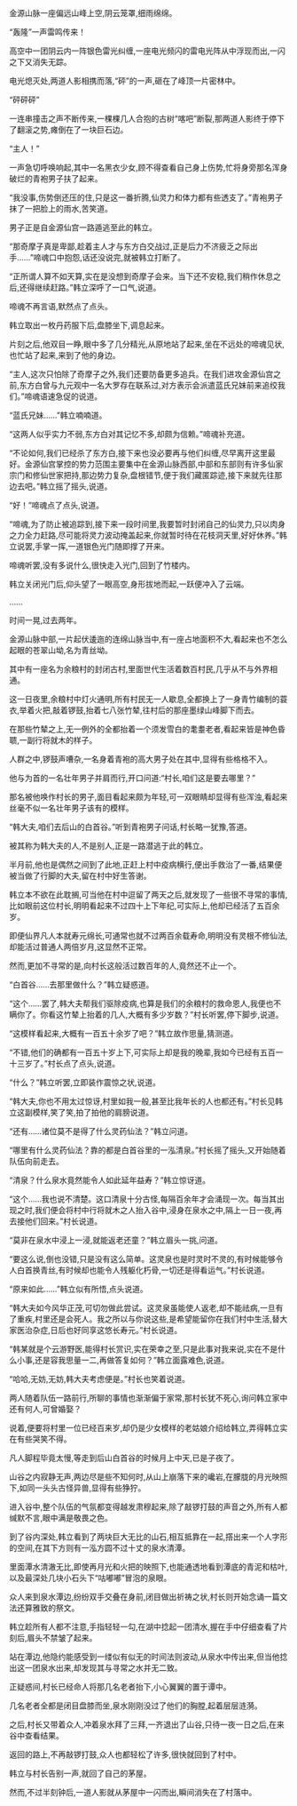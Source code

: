 
金源山脉一座偏远山峰上空,阴云笼罩,细雨绵绵。

“轰隆”一声雷鸣传来！

高空中一团阴云内一阵银色雷光纠缠,一座电光频闪的雷电光阵从中浮现而出,一闪之下又消失无踪。

电光熄灭处,两道人影相携而落,“砰”的一声,砸在了峰顶一片密林中。

“砰砰砰”

一连串撞击之声不断传来,一棵棵几人合抱的古树“喀吧”断裂,那两道人影终于停下了翻滚之势,瘫倒在了一块巨石边。

“主人！”

一声急切呼唤响起,其中一名黑衣少女,顾不得查看自己身上伤势,忙将身旁那名浑身破烂的青袍男子扶了起来。

“我没事,伤势倒还压的住,只是这一番折腾,仙灵力和体力都有些透支了。”青袍男子抹了一把脸上的雨水,苦笑道。

男子正是自金源仙宫一路遁逃至此的韩立。

“那奇摩子真是卑鄙,趁着主人才与东方白交战过,正是后力不济疲乏之际出手……”啼魂口中抱怨,话还没说完,就被韩立打断了。

“正所谓人算不如天算,实在是没想到奇摩子会来。当下还不安稳,我们稍作休息之后,还得继续赶路。”韩立深呼了一口气,说道。

啼魂不再言语,默然点了点头。

韩立取出一枚丹药服下后,盘膝坐下,调息起来。

片刻之后,他双目一睁,眼中多了几分精光,从原地站了起来,坐在不远处的啼魂见状,也忙站了起来,来到了他的身边。

“主人,这次只怕除了奇摩子之外,我们还要防备更多追兵。在我们进攻金源仙宫之前,东方白曾与九元观中一名大罗存在联系过,对方表示会派遣蓝氏兄妹前来追绞我们。”啼魂语速急促的说道。

“蓝氏兄妹……”韩立喃喃道。

“这两人似乎实力不弱,东方白对其记忆不多,却颇为信赖。”啼魂补充道。

“不论如何,我们已经杀了东方白,接下来也没必要再与他们纠缠,尽早离开这里最好。金源仙宫掌控的势力范围主要集中在金源山脉西部,中部和东部则有许多仙家宗门和修仙世家把持,那边势力复杂,盘根错节,便于我们藏匿踪迹,接下来就先往那边去吧。”韩立摇了摇头,说道。

“好！”啼魂点了点头,说道。

“啼魂,为了防止被追踪到,接下来一段时间里,我要暂时封闭自己的仙灵力,只以肉身之力全力赶路,尽可能将灵力波动掩盖起来,你就暂时待在花枝洞天里,好好休养。”韩立说罢,手掌一挥,一道银色光门随即撑了开来。

啼魂听罢,没有多说什么,很快走入光门,回到了竹楼内。

韩立关闭光门后,仰头望了一眼高空,身形拔地而起,一跃便冲入了云端。

……

时间一晃,过去两年。

金源山脉中部,一片起伏逶迤的连绵山脉当中,有一座占地面积不大,看起来也不怎么起眼的苍翠山坳,名为青丝坳。

其中有一座名为余粮村的封闭古村,里面世代生活着数百村民,几乎从不与外界相通。

这一日夜里,余粮村中灯火通明,所有村民无一人歇息,全都换上了一身青竹编制的蓑衣,举着火把,敲着锣鼓,抬着七八张竹辇,往村后的那座墨绿山峰脚下而去。

在那些竹辇之上,无一例外的全都抬着一个须发雪白的耄耋老者,看起来皆是神色昏聩,一副行将就木的样子。

人群之中,锣鼓声嘈杂,一名身着青袍的高大男子处在其中,显得有些格格不入。

他与为首的一名壮年男子并肩而行,开口问道:“村长,咱们这是要去哪里？”

那名被他唤作村长的男子,面目看起来颇为年轻,可一双眼睛却显得有些浑浊,看起来丝毫不似一名壮年男子该有的模样。

“韩大夫,咱们去后山的白首谷。”听到青袍男子问话,村长略一犹豫,答道。

被其称为韩大夫的人,不是别人,正是一路潜逃于此的韩立。

半月前,他也是偶然之间到了此地,正赶上村中疫病横行,便出手救治了一番,结果便被当做了行脚的大夫,留在村中好生答谢。

韩立本不欲在此耽搁,可当他在村中逗留了两天之后,就发现了一些很不寻常的事情,比如眼前这位村长,明明看起来不过四十上下年纪,可实际上,他却已经活了五百余岁。

即便仙界凡人本就寿元绵长,可通常也就不过两百余载寿命,明明没有灵根不修仙法,却能活过普通人两倍岁月,这显然不正常。

然而,更加不寻常的是,向村长这般活过数百年的人,竟然还不止一个。

“白首谷……去那里做什么？”韩立疑惑道。

“这个……罢了,韩大夫帮我们驱除疫病,也算是我们的余粮村的救命恩人,我便也不瞒你了。你看这竹辇上抬着的几人,大概有多少岁数？”村长听罢,停下脚步,说道。

“这模样看起来,大概有一百五十余岁了吧？”韩立故作思量,猜测道。

“不错,他们的确都有一百五十岁上下,可实际上却是我的晚辈,我如今已经有五百一十三岁了。”村长点了点头,说道。

“什么？”韩立听罢,立即装作震惊之状,说道。

“韩大夫,你也不用太过惊讶,村里如我一般,甚至比我年长的人也都还有。”村长见韩立这副模样,笑了笑,拍了拍他的肩膀说道。

“还有……诸位莫不是得了什么灵药仙法？”韩立问道。

“哪里有什么灵药仙法？靠的都是白首谷里的一泓清泉。”村长摇了摇头,又开始随着队伍向前走去。

“清泉？什么泉水竟然能令人如此延年益寿？”韩立惊讶道。

“这个……我也说不清楚。这口清泉十分古怪,每隔百余年才会涌现一次。每当其出现之时,我们便会将村中行将就木之人抬入谷中,浸身在泉水之中,隔上一日一夜,再去接他们回来。”村长说道。

“莫非在泉水中浸上一浸,就能返老还童？”韩立眉头一挑,问道。

“要这么说,倒也没错,只是没有这么简单。这灵泉也是时灵时不灵的,有时候能够令人白首换青丝,有时候却也能令人残躯化朽骨,一切还是得看运气。”村长说道。

“原来如此……”韩立似有所悟,点头说道。

“韩大夫如今风华正茂,可切勿做此尝试。这灵泉虽能使人返老,却不能祛病,一旦有了重疾,村里还是会死人。我之所以与你说这些,是希望能留你在我们村中生活,替大家医治杂症,日后也好同享这悠长寿元。”村长说道。

“韩某就是个云游野医,能得村长赏识,实在荣幸之至,只是此事对我来说,实在不是什么小事,还是容我思量一二,再做答复如何？”韩立面露难色,说道。

“哈哈,无妨,无妨,韩大夫考虑便是。”村长也笑着说道。

两人随着队伍一路前行,所聊的事情也渐渐偏于家常,那村长犹不死心,询问韩立家中还有何人,可曾婚娶？

说着,便要将村里一位已经百来岁,却仍是少女模样的老姑娘介绍给韩立,弄得韩立实在有些哭笑不得。

凡人脚程毕竟太慢,等走到后山白首谷的时候月上中天,已是子夜了。

山谷之内寂静无声,两边尽是些不知何时,从山上崩落下来的巉岩,在朦胧的月光映照下,如同一头头古怪异兽,显得有些狰狞。

进入谷中,整个队伍的气氛都变得越发肃穆起来,除了敲锣打鼓的声音之外,所有人都缄默不言,眼中满是敬畏之色。

到了谷内深处,韩立看到了两块巨大无比的山石,相互抵靠在一起,撘出来一个人字形的空间,在其下方则有一泓方圆不过十丈的泉水清潭。

里面潭水清澈无比,即使再月光和火把的映照下,也能通透地看到潭底的青泥和枯叶,以及最深处几块小石头下“咕嘟嘟”冒泡的泉眼。

众人来到泉水潭边,纷纷双手交叠在身前,闭目做出祈祷之状,村长则开始念诵一篇文法还算雅致的祭文。

韩立趁所有人都不注意,手指轻轻一勾,在湖中捻起一团清水,握在手中仔细查看了片刻后,眉头不禁皱了起来。

站在潭边,他隐约能感受到一缕似有似无的时间法则波动,从泉水中传出来,但当他捻出这一团泉水出来,却发现其与寻常之水并无二致。

正疑惑间,村长已经命人将那几名老者抬下,小心翼翼的置于谭中。

几名老者全都是闭目盘膝而坐,泉水刚刚没过了他们的胸膛,起着层层涟漪。

之后,村长又带着众人,冲着泉水拜了三拜,一齐退出了山谷,只待一夜一日之后,在来谷中查看结果。

返回的路上,不再敲锣打鼓,众人也都轻松了许多,很快就回到了村中。

韩立与村长告别一声,就回了自己的茅屋。

然而,不过半刻钟后,一道人影就从茅屋中一闪而出,瞬间消失在了村落中。